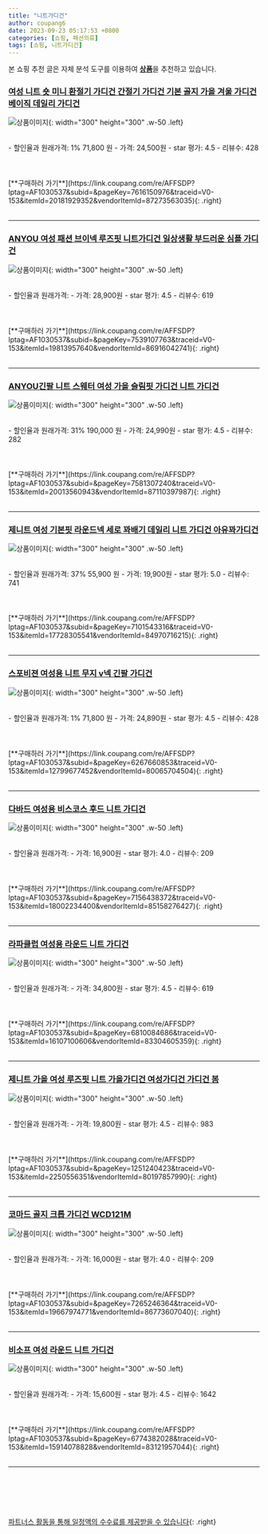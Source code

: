 ```yaml
---
title: "니트가디건"
author: coupang6
date: 2023-09-23 05:17:53 +0800
categories: [쇼핑, 패션의류]
tags: [쇼핑, 니트가디건]
---
```


본 쇼핑 추천 글은 자체 분석 도구를 이용하여 [**상품**](https://link.coupang.com/a/bao1ui)을 추천하고 있습니다.

### [여성 니트 숏 미니 환절기 가디건 간절기 가디건 기본 골지 가을 겨울 가디건 베이직 데일리 가디건](https://link.coupang.com/re/AFFSDP?lptag=AF1030537&subid=&pageKey=7616150976&traceid=V0-153&itemId=20181929352&vendorItemId=87273563035)

![상품이미지](https://thumbnail9.coupangcdn.com/thumbnails/remote/230x230ex/image/vendor_inventory/86b9/a892b716f7f2e9ff685ded1f3ae5265e6363083c696833e2d345f032e046.jpg){: width="300" height="300" .w-50 .left}


<br>
- 할인율과 원래가격: 1%  71,800   원
- 가격: 24,500원
- star 평가: 4.5
- 리뷰수: 428
<br>
<br>
<br>
<br>
[**구매하러 가기**](https://link.coupang.com/re/AFFSDP?lptag=AF1030537&subid=&pageKey=7616150976&traceid=V0-153&itemId=20181929352&vendorItemId=87273563035){: .right}
<br>
<br>

---

### [ANYOU 여성 패션 브이넥 루즈핏 니트가디건 일상생활 부드러운 심플 가디건](https://link.coupang.com/re/AFFSDP?lptag=AF1030537&subid=&pageKey=7539107763&traceid=V0-153&itemId=19813957640&vendorItemId=86916042741)

![상품이미지](https://thumbnail10.coupangcdn.com/thumbnails/remote/230x230ex/image/vendor_inventory/8ce6/a8f127485697df054b774faeca9808f03a9ea8816e848966da98936ddba1.jpg){: width="300" height="300" .w-50 .left}


<br>
- 할인율과 원래가격: 
- 가격: 28,900원
- star 평가: 4.5
- 리뷰수: 619
<br>
<br>
<br>
<br>
[**구매하러 가기**](https://link.coupang.com/re/AFFSDP?lptag=AF1030537&subid=&pageKey=7539107763&traceid=V0-153&itemId=19813957640&vendorItemId=86916042741){: .right}
<br>
<br>

---

### [ANYOU긴팔 니트 스웨터 여성 가을 슬림핏 가디건 니트 가디건](https://link.coupang.com/re/AFFSDP?lptag=AF1030537&subid=&pageKey=7581307240&traceid=V0-153&itemId=20013560943&vendorItemId=87110397987)

![상품이미지](https://thumbnail8.coupangcdn.com/thumbnails/remote/230x230ex/image/vendor_inventory/c677/1a458961daf77caa38c9f063c35df1695c30c319aaef9e0cdd40a6199271.jpg){: width="300" height="300" .w-50 .left}


<br>
- 할인율과 원래가격: 31%  190,000   원
- 가격: 24,990원
- star 평가: 4.5
- 리뷰수: 282
<br>
<br>
<br>
<br>
[**구매하러 가기**](https://link.coupang.com/re/AFFSDP?lptag=AF1030537&subid=&pageKey=7581307240&traceid=V0-153&itemId=20013560943&vendorItemId=87110397987){: .right}
<br>
<br>

---

### [제니트 여성 기본핏 라운드넥 세로 꽈배기 데일리 니트 가디건 아유꽈가디건](https://link.coupang.com/re/AFFSDP?lptag=AF1030537&subid=&pageKey=7101543316&traceid=V0-153&itemId=17728305541&vendorItemId=84970716215)

![상품이미지](https://thumbnail7.coupangcdn.com/thumbnails/remote/230x230ex/image/vendor_inventory/a776/a0a71f0c31c2798f70da725aa914bd364f4531e1ac47c3a95ab8e1d201d3.jpg){: width="300" height="300" .w-50 .left}


<br>
- 할인율과 원래가격: 37%  55,900   원
- 가격: 19,900원
- star 평가: 5.0
- 리뷰수: 741
<br>
<br>
<br>
<br>
[**구매하러 가기**](https://link.coupang.com/re/AFFSDP?lptag=AF1030537&subid=&pageKey=7101543316&traceid=V0-153&itemId=17728305541&vendorItemId=84970716215){: .right}
<br>
<br>

---

### [스포비젼 여성용 니트 무지 v넥 긴팔 가디건](https://link.coupang.com/re/AFFSDP?lptag=AF1030537&subid=&pageKey=6267660853&traceid=V0-153&itemId=12799677452&vendorItemId=80065704504)

![상품이미지](https://thumbnail10.coupangcdn.com/thumbnails/remote/230x230ex/image/retail/images/2022/01/03/14/3/01702cfa-bd33-489d-abaa-0d72fc63fdb1.jpg){: width="300" height="300" .w-50 .left}


<br>
- 할인율과 원래가격: 1%  71,800   원
- 가격: 24,890원
- star 평가: 4.5
- 리뷰수: 428
<br>
<br>
<br>
<br>
[**구매하러 가기**](https://link.coupang.com/re/AFFSDP?lptag=AF1030537&subid=&pageKey=6267660853&traceid=V0-153&itemId=12799677452&vendorItemId=80065704504){: .right}
<br>
<br>

---

### [다바드 여성용 비스코스 후드 니트 가디건](https://link.coupang.com/re/AFFSDP?lptag=AF1030537&subid=&pageKey=7156438372&traceid=V0-153&itemId=18002234400&vendorItemId=85158276427)

![상품이미지](https://thumbnail8.coupangcdn.com/thumbnails/remote/230x230ex/image/vendor_inventory/2a0f/51801e52b3c0c92833f2f71c5e5131ff38a19c3b87d91f737fd311a62079.jpg){: width="300" height="300" .w-50 .left}


<br>
- 할인율과 원래가격: 
- 가격: 16,900원
- star 평가: 4.0
- 리뷰수: 209
<br>
<br>
<br>
<br>
[**구매하러 가기**](https://link.coupang.com/re/AFFSDP?lptag=AF1030537&subid=&pageKey=7156438372&traceid=V0-153&itemId=18002234400&vendorItemId=85158276427){: .right}
<br>
<br>

---

### [라파클럽 여성용 라운드 니트 가디건](https://link.coupang.com/re/AFFSDP?lptag=AF1030537&subid=&pageKey=6810084686&traceid=V0-153&itemId=16107100606&vendorItemId=83304605359)

![상품이미지](https://thumbnail8.coupangcdn.com/thumbnails/remote/230x230ex/image/vendor_inventory/8a1b/1c18751d9bc01dd4c80d87ba4a9988cf1b1889574c24b428bcfad6d4caa5.jpg){: width="300" height="300" .w-50 .left}


<br>
- 할인율과 원래가격: 
- 가격: 34,800원
- star 평가: 4.5
- 리뷰수: 619
<br>
<br>
<br>
<br>
[**구매하러 가기**](https://link.coupang.com/re/AFFSDP?lptag=AF1030537&subid=&pageKey=6810084686&traceid=V0-153&itemId=16107100606&vendorItemId=83304605359){: .right}
<br>
<br>

---

### [제니트 가을 여성 루즈핏 니트 가을가디건 여성가디건 가디건 봄](https://link.coupang.com/re/AFFSDP?lptag=AF1030537&subid=&pageKey=1251240423&traceid=V0-153&itemId=2250556351&vendorItemId=80197857990)

![상품이미지](https://thumbnail8.coupangcdn.com/thumbnails/remote/230x230ex/image/vendor_inventory/373a/f136368197141302da28e7417c5808531e5e04ab132a1203c1d5aca3aae9.jpg){: width="300" height="300" .w-50 .left}


<br>
- 할인율과 원래가격: 
- 가격: 19,800원
- star 평가: 4.5
- 리뷰수: 983
<br>
<br>
<br>
<br>
[**구매하러 가기**](https://link.coupang.com/re/AFFSDP?lptag=AF1030537&subid=&pageKey=1251240423&traceid=V0-153&itemId=2250556351&vendorItemId=80197857990){: .right}
<br>
<br>

---

### [코마드 골지 크롭 가디건 WCD121M](https://link.coupang.com/re/AFFSDP?lptag=AF1030537&subid=&pageKey=7265246364&traceid=V0-153&itemId=19667974771&vendorItemId=86773607040)

![상품이미지](https://thumbnail6.coupangcdn.com/thumbnails/remote/230x230ex/image/vendor_inventory/0c03/fb48f2152b800181391f2292602367299a1c473090ce1826a00f67b8def1.jpg){: width="300" height="300" .w-50 .left}


<br>
- 할인율과 원래가격: 
- 가격: 16,000원
- star 평가: 4.0
- 리뷰수: 209
<br>
<br>
<br>
<br>
[**구매하러 가기**](https://link.coupang.com/re/AFFSDP?lptag=AF1030537&subid=&pageKey=7265246364&traceid=V0-153&itemId=19667974771&vendorItemId=86773607040){: .right}
<br>
<br>

---

### [비소프 여성 라운드 니트 가디건](https://link.coupang.com/re/AFFSDP?lptag=AF1030537&subid=&pageKey=6774382028&traceid=V0-153&itemId=15914078828&vendorItemId=83121957044)

![상품이미지](https://thumbnail9.coupangcdn.com/thumbnails/remote/230x230ex/image/vendor_inventory/7fb8/5539b31d0d85a101efe9c0963b4e069a5edcfbad46e1a9dbf504863db98f.jpg){: width="300" height="300" .w-50 .left}


<br>
- 할인율과 원래가격: 
- 가격: 15,600원
- star 평가: 4.5
- 리뷰수: 1642
<br>
<br>
<br>
<br>
[**구매하러 가기**](https://link.coupang.com/re/AFFSDP?lptag=AF1030537&subid=&pageKey=6774382028&traceid=V0-153&itemId=15914078828&vendorItemId=83121957044){: .right}
<br>
<br>

---
<br><br><br><br><br> [파트너스 활동을 통해 일정액의 수수료를 제공받을 수 있습니다](https://link.coupang.com/a/bao1ui){: .right}